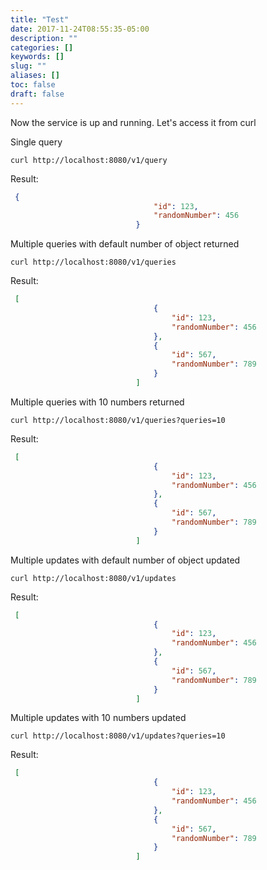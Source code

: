 ```yaml
---
title: "Test"
date: 2017-11-24T08:55:35-05:00
description: ""
categories: []
keywords: []
slug: ""
aliases: []
toc: false
draft: false
---
```


Now the service is up and running. Let's access it from curl

Single query

```
curl http://localhost:8080/v1/query
```

Result:

```json
 {
                                "id": 123,
                                "randomNumber": 456
                            }
```

Multiple queries with default number of object returned

```
curl http://localhost:8080/v1/queries
```

Result:

```json
 [
                                {
                                    "id": 123,
                                    "randomNumber": 456
                                },
                                {
                                    "id": 567,
                                    "randomNumber": 789
                                }
                            ]
```

Multiple queries with 10 numbers returned

```
curl http://localhost:8080/v1/queries?queries=10
```

Result: 

```json
 [
                                {
                                    "id": 123,
                                    "randomNumber": 456
                                },
                                {
                                    "id": 567,
                                    "randomNumber": 789
                                }
                            ]
```

Multiple updates with default number of object updated

```
curl http://localhost:8080/v1/updates
```

Result:

```json
 [
                                {
                                    "id": 123,
                                    "randomNumber": 456
                                },
                                {
                                    "id": 567,
                                    "randomNumber": 789
                                }
                            ]
```


Multiple updates with 10 numbers updated

```
curl http://localhost:8080/v1/updates?queries=10
```

Result:

```json
 [
                                {
                                    "id": 123,
                                    "randomNumber": 456
                                },
                                {
                                    "id": 567,
                                    "randomNumber": 789
                                }
                            ]
```
